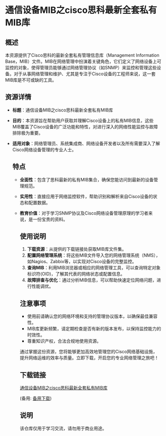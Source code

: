 # 通信设备MIB之cisco思科最新全套私有MIB库

## 概述

本资源提供了Cisco思科的最新全套私有管理信息库（Management Information Base，MIB）文件。MIB在网络管理中扮演着关键角色，它们定义了网络设备上可监控的对象，使得管理员能够通过网络管理协议（如SNMP）来监控和管理这些设备。对于从事网络管理和维护、尤其是专注于Cisco设备的工程师来说，这一套MIB库是不可或缺的工具。

## 资源详情

- **标题**：通信设备MIB之cisco思科最新全套私有MIB库
- **目的**：本资源旨在帮助用户获取并理解Cisco设备上的私有MIB信息，这些MIB覆盖了Cisco设备的广泛功能和特性，对进行深入的网络性能监控与故障排除极为重要。
- **适用对象**：网络管理员、系统集成商、网络设备开发者以及所有需要深入了解Cisco网络设备管理的专业人士。

  ## 特点

  - **全面性**：包含了思科最新的私有MIB集合，确保您能访问到最新的设备管理规范。
  - **实用性**：直接应用于网络监控软件，帮助识别和解析来自Cisco设备的状态和配置数据。
  - **教育价值**：对于学习SNMP协议及Cisco网络设备管理原理的学习者来说，是一份宝贵的资料。

    ## 使用说明

    1. **下载资源**：从提供的下载链接处获取MIB库文件集。
    2. **配置网络管理系统**：将这些MIB文件导入您的网络管理系统（NMS），如Nagios、Zabbix等，以实现对Cisco设备的完整监控。
    3. **查询MIB**：利用MIB浏览器或相应的网络管理工具，可以查询特定对象标识符(OID)，了解其代表的网络状态或配置信息。
    4. **故障排查与优化**：通过分析MIB信息，可以帮助快速定位网络问题，进行性能调优。

    ## 注意事项

    - 使用前请确认您的网络环境和支持的管理协议版本，以确保最佳兼容性。
    - MIB库更新频繁，请定期检查是否有新的版本发布，以保持监控能力的时效性。
    - 尊重知识产权，合法合规地使用资源。

    通过掌握这份资源，您将能够更加高效地管理您的Cisco网络基础设施，提升网络运维的效率与质量。立即下载，开启您的专业网络管理之旅吧！

    ## 下载链接
    [通信设备MIB之cisco思科最新全套私有MIB库](https://pan.quark.cn/s/5e5f42a82e2f) 

    (备用: [备用下载](https://pan.baidu.com/s/1wHWIZz41dws_46i60oSJLQ?pwd=1234))

    ## 说明

    该仓库仅用于学习交流，请勿用于商业用途。
